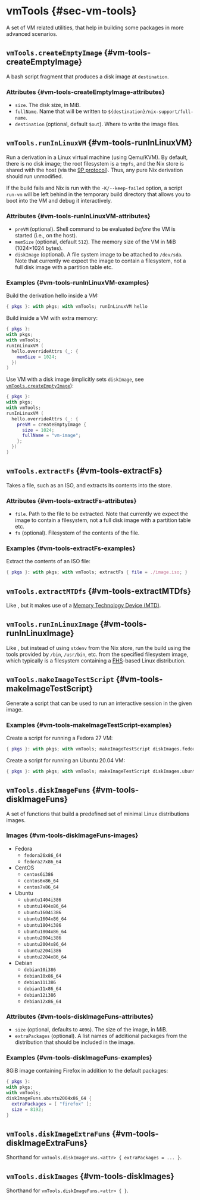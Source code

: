# vmTools {#sec-vm-tools}

A set of VM related utilities, that help in building some packages in more advanced scenarios.

## `vmTools.createEmptyImage` {#vm-tools-createEmptyImage}

A bash script fragment that produces a disk image at `destination`.

### Attributes {#vm-tools-createEmptyImage-attributes}

* `size`. The disk size, in MiB.
* `fullName`. Name that will be written to `${destination}/nix-support/full-name`.
* `destination` (optional, default `$out`). Where to write the image files.

## `vmTools.runInLinuxVM` {#vm-tools-runInLinuxVM}

Run a derivation in a Linux virtual machine (using Qemu/KVM).
By default, there is no disk image; the root filesystem is a `tmpfs`, and the Nix store is shared with the host (via the [9P protocol](https://wiki.qemu.org/Documentation/9p#9p_Protocol)).
Thus, any pure Nix derivation should run unmodified.

If the build fails and Nix is run with the `-K/--keep-failed` option, a script `run-vm` will be left behind in the temporary build directory that allows you to boot into the VM and debug it interactively.

### Attributes {#vm-tools-runInLinuxVM-attributes}

* `preVM` (optional). Shell command to be evaluated *before* the VM is started (i.e., on the host).
* `memSize` (optional, default `512`). The memory size of the VM in MiB (1024×1024 bytes).
* `diskImage` (optional). A file system image to be attached to `/dev/sda`.
  Note that currently we expect the image to contain a filesystem, not a full disk image with a partition table etc.

### Examples {#vm-tools-runInLinuxVM-examples}

Build the derivation hello inside a VM:
```nix
{ pkgs }: with pkgs; with vmTools; runInLinuxVM hello
```

Build inside a VM with extra memory:
```nix
{ pkgs }:
with pkgs;
with vmTools;
runInLinuxVM (
  hello.overrideAttrs (_: {
    memSize = 1024;
  })
)
```

Use VM with a disk image (implicitly sets `diskImage`, see [`vmTools.createEmptyImage`](#vm-tools-createEmptyImage)):
```nix
{ pkgs }:
with pkgs;
with vmTools;
runInLinuxVM (
  hello.overrideAttrs (_: {
    preVM = createEmptyImage {
      size = 1024;
      fullName = "vm-image";
    };
  })
)
```

## `vmTools.extractFs` {#vm-tools-extractFs}

Takes a file, such as an ISO, and extracts its contents into the store.

### Attributes {#vm-tools-extractFs-attributes}

* `file`. Path to the file to be extracted.
  Note that currently we expect the image to contain a filesystem, not a full disk image with a partition table etc.
* `fs` (optional). Filesystem of the contents of the file.

### Examples {#vm-tools-extractFs-examples}

Extract the contents of an ISO file:
```nix
{ pkgs }: with pkgs; with vmTools; extractFs { file = ./image.iso; }
```

## `vmTools.extractMTDfs` {#vm-tools-extractMTDfs}

Like [](#vm-tools-extractFs), but it makes use of a [Memory Technology Device (MTD)](https://en.wikipedia.org/wiki/Memory_Technology_Device).

## `vmTools.runInLinuxImage` {#vm-tools-runInLinuxImage}

Like [](#vm-tools-runInLinuxVM), but instead of using `stdenv` from the Nix store, run the build using the tools provided by `/bin`, `/usr/bin`, etc. from the specified filesystem image, which typically is a filesystem containing a [FHS](https://en.wikipedia.org/wiki/Filesystem_Hierarchy_Standard)-based Linux distribution.

## `vmTools.makeImageTestScript` {#vm-tools-makeImageTestScript}

Generate a script that can be used to run an interactive session in the given image.

### Examples {#vm-tools-makeImageTestScript-examples}

Create a script for running a Fedora 27 VM:
```nix
{ pkgs }: with pkgs; with vmTools; makeImageTestScript diskImages.fedora27x86_64
```

Create a script for running an Ubuntu 20.04 VM:
```nix
{ pkgs }: with pkgs; with vmTools; makeImageTestScript diskImages.ubuntu2004x86_64
```

## `vmTools.diskImageFuns` {#vm-tools-diskImageFuns}

A set of functions that build a predefined set of minimal Linux distributions images.

### Images {#vm-tools-diskImageFuns-images}

* Fedora
  * `fedora26x86_64`
  * `fedora27x86_64`
* CentOS
  * `centos6i386`
  * `centos6x86_64`
  * `centos7x86_64`
* Ubuntu
  * `ubuntu1404i386`
  * `ubuntu1404x86_64`
  * `ubuntu1604i386`
  * `ubuntu1604x86_64`
  * `ubuntu1804i386`
  * `ubuntu1804x86_64`
  * `ubuntu2004i386`
  * `ubuntu2004x86_64`
  * `ubuntu2204i386`
  * `ubuntu2204x86_64`
* Debian
  * `debian10i386`
  * `debian10x86_64`
  * `debian11i386`
  * `debian11x86_64`
  * `debian12i386`
  * `debian12x86_64`

### Attributes {#vm-tools-diskImageFuns-attributes}

* `size` (optional, defaults to `4096`). The size of the image, in MiB.
* `extraPackages` (optional). A list names of additional packages from the distribution that should be included in the image.

### Examples {#vm-tools-diskImageFuns-examples}

8GiB image containing Firefox in addition to the default packages:
```nix
{ pkgs }:
with pkgs;
with vmTools;
diskImageFuns.ubuntu2004x86_64 {
  extraPackages = [ "firefox" ];
  size = 8192;
}
```

## `vmTools.diskImageExtraFuns` {#vm-tools-diskImageExtraFuns}

Shorthand for `vmTools.diskImageFuns.<attr> { extraPackages = ... }`.

## `vmTools.diskImages` {#vm-tools-diskImages}

Shorthand for `vmTools.diskImageFuns.<attr> { }`.
